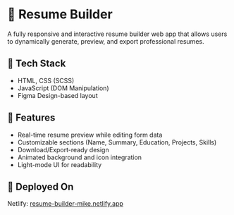 # 📝 Resume Builder

A fully responsive and interactive resume builder web app that allows users to dynamically generate, preview, and export professional resumes.

## 🔧 Tech Stack
- HTML, CSS (SCSS)
- JavaScript (DOM Manipulation)
- Figma Design-based layout

## 🎯 Features
- Real-time resume preview while editing form data
- Customizable sections (Name, Summary, Education, Projects, Skills)
- Download/Export-ready design
- Animated background and icon integration
- Light-mode UI for readability

## 🚀 Deployed On
Netlify: [resume-builder-mike.netlify.app](https://resume-builder-mike.netlify.app/)